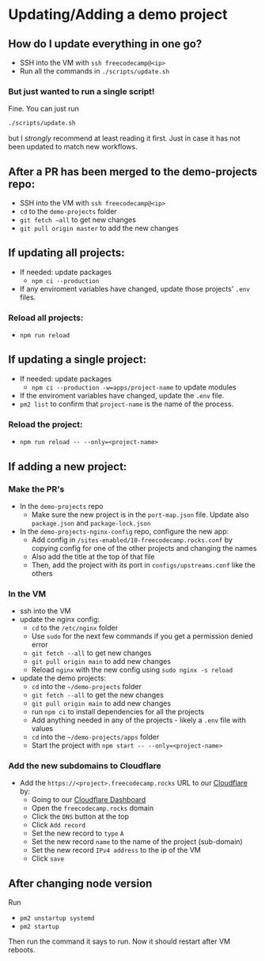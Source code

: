 # Updating/Adding a demo project

## How do I update everything in one go?

- SSH into the VM with `ssh freecodecamp@<ip>`
- Run all the commands in `./scripts/update.sh`

### But just wanted to run a single script!

Fine. You can just run

```sh
./scripts/update.sh
```

but I _strongly_ recommend at least reading it first. Just in case it has not been updated to match new workflows.

## After a PR has been merged to the demo-projects repo:

- SSH into the VM with `ssh freecodecamp@<ip>`
- `cd` to the `demo-projects` folder
- `git fetch —all` to get new changes
- `git pull origin master` to add the new changes

## If updating all projects:

- If needed: update packages
  - `npm ci --production`
- If any enviroment variables have changed, update those projects' `.env` files.

### Reload all projects:

- `npm run reload`

## If updating a single project:

- If needed: update packages
  - `npm ci --production -w=apps/project-name` to update modules
- If the enviroment variables have changed, update the `.env` file.
- `pm2 list` to confirm that `project-name` is the name of the process.

### Reload the project:

- `npm run reload -- --only=<project-name>`

## If adding a new project:

### Make the PR's
- In the `demo-projects` repo
  - Make sure the new project is in the `port-map.json` file. Update also `package.json` and `package-lock.json`
- In the `demo-projects-nginx-config` repo, configure the new app:
  - Add config in `/sites-enabled/10-freecodecamp.rocks.conf` by copying config for one of the other projects and changing the names
  - Also add the title at the top of that file
  - Then, add the project with its port in `configs/upstreams.conf` like the others

### In the VM
- ssh into the VM
- update the nginx config:
  - `cd` to the `/etc/nginx` folder
  - Use `sudo` for the next few commands if you get a permission denied error
  - `git fetch --all` to get new changes
  - `git pull origin main` to add new changes
  - Reload `nginx` with the new config using `sudo nginx -s reload`
- update the demo projects:
  - `cd` into the `~/demo-projects` folder
  - `git fetch --all` to get the new changes
  - `git pull origin main` to add new changes
  - run `npm ci` to install dependencies for all the projects
  - Add anything needed in any of the projects - likely a `.env` file with values
  - `cd` into the `~/demo-projects/apps` folder
  - Start the project with `npm start -- --only=<project-name>`

### Add the new subdomains to Cloudflare
- Add the `https://<project>.freecodecamp.rocks` URL to our [Cloudflare](https://www.cloudflare.com/) by:
  - Going to our [Cloudflare Dashboard](https://dash.cloudflare.com/)
  - Open the `freecodecamp.rocks` domain
  - Click the `DNS` button at the top
  - Click `Add record`
  - Set the new record to `type` `A`
  - Set the new record `name` to the name of the project (sub-domain)
  - Set the new record `IPv4 address` to the ip of the VM
  - Click `save`

## After changing node version

Run

- `pm2 unstartup systemd`
- `pm2 startup`

Then run the command it says to run. Now it should restart after VM reboots.
